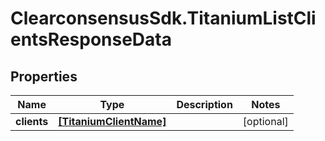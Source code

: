 # ClearconsensusSdk.TitaniumListClientsResponseData

## Properties

Name | Type | Description | Notes
------------ | ------------- | ------------- | -------------
**clients** | [**[TitaniumClientName]**](TitaniumClientName.md) |  | [optional] 


